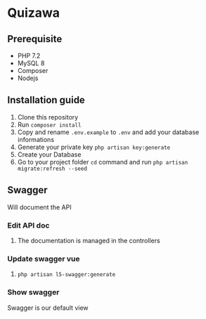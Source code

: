 # Quizawa

## Prerequisite
- PHP 7.2
- MySQL 8
- Composer
- Nodejs

## Installation guide
1. Clone this repository
2. Run `composer install`
3. Copy and rename `.env.example` to `.env` and add your database informations
4. Generate your private key `php artisan key:generate`
5. Create your Database
6. Go to your project folder `cd` command and run `php artisan migrate:refresh --seed`

## Swagger
Will document the API

### Edit API doc
1. The documentation is managed in the controllers

### Update swagger vue
1. `php artisan l5-swagger:generate`

### Show swagger
Swagger is our default view